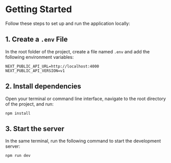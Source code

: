 # Getting Started
Follow these steps to set up and run the application locally:

## 1. Create a `.env` File

In the root folder of the project, create a file named `.env` and add the following environment variables:

```plaintext
NEXT_PUBLIC_API_URL=http://localhost:4000
NEXT_PUBLIC_API_VERSION=v1
```

## 2. Install dependencies

Open your terminal or command line interface, navigate to the root directory of the project, and run:
```plaintext
npm install
```

## 3. Start the server
In the same terminal, run the following command to start the development server:
```plaintext
npm run dev
```
